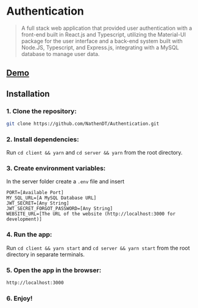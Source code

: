 # Authentication

> A full stack web application that provided user authentication with a front-end built in React.js and Typescript, utilizing the Material-UI package for the user interface and a back-end system built with Node.JS, Typescript, and Express.js, integrating with a MySQL database to manage user data.

## [Demo](https://nathendt.github.io/Authentication)

## Installation

### 1. Clone the repository:

```bash
git clone https://github.com/NathenDT/Authentication.git
```

### 2. Install dependencies:

Run `cd client && yarn` and `cd server && yarn` from the root directory.

### 3. Create environment variables:

In the server folder create a `.env` file and insert

```
PORT=[Available Port]
MY_SQL_URL=[A MySQL Database URL]
JWT_SECRET=[Any String]
JWT_SECRET_FORGOT_PASSWORD=[Any String]
WEBSITE_URL=[The URL of the website (http://localhost:3000 for development)]
```

### 4. Run the app:

Run `cd client && yarn start` and `cd server && yarn start` from the root directory in separate terminals.

### 5. Open the app in the browser:

```bash
http://localhost:3000
```

### 6. Enjoy!
